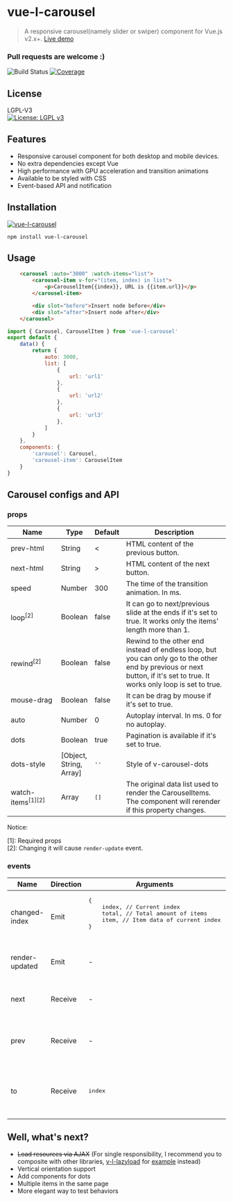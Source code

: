 # vue-l-carousel

> A responsive carousel(namely slider or swiper) component for Vue.js v2.x+. [Live demo](https://cdn.rawgit.com/lsycxyj/vue-l-carousel/master/demo/index.html)

### Pull requests are welcome :)

![Build Status](https://travis-ci.org/lsycxyj/vue-l-carousel.svg?branch=master)
[![Coverage](https://img.shields.io/codecov/c/github/lsycxyj/vue-l-carousel/master.svg)](https://codecov.io/github/lsycxyj/vue-l-carousel?branch=master)

## License
LGPL-V3  
[![License: LGPL v3](https://img.shields.io/badge/License-LGPL%20v3-blue.svg)](http://www.gnu.org/licenses/lgpl-3.0)

## Features

- Responsive carousel component for both desktop and mobile devices.
- No extra dependencies except Vue
- High performance with GPU acceleration and transition animations
- Available to be styled with CSS
- Event-based API and notification

## Installation

[![vue-l-carousel](https://nodei.co/npm/vue-l-carousel.png)](https://npmjs.org/package/vue-l-carousel)

`npm install vue-l-carousel`

## Usage
```html
    <carousel :auto="3000" :watch-items="list">
        <carousel-item v-for="(item, index) in list">
            <p>CarouselItem{{index}}, URL is {{item.url}}</p>
        </carousel-item>

        <div slot="before">Insert node before</div>
        <div slot="after">Insert node after</div>
    </carousel>
```
```javascript
import { Carousel, CarouselItem } from 'vue-l-carousel'
export default {
    data() {
        return {
            auto: 3000,
            list: [
                {
                    url: 'url1'
                },
                {
                    url: 'url2'
                },
                {
                    url: 'url3'
                },
            ]
        }
    },
    components: {
        'carousel': Carousel,
        'carousel-item': CarouselItem
    }
}
```
## Carousel configs and API
### props
<table class="table table-bordered table-striped">
    <thead>
        <tr>
            <th style="width: 100px;">Name</th>
            <th style="width: 50px;">Type</th>
            <th style="width: 50px;">Default</th>
            <th>Description</th>
        </tr>
    </thead>
    <tbody>
        <tr>
            <td>prev-html</td>
            <td>String</td>
            <td>&lt;</td>
            <td>HTML content of the previous button.</td>
        </tr>
        <tr>
            <td>next-html</td>
            <td>String</td>
            <td>&gt;</td>
            <td>HTML content of the next button.</td>
        </tr>
        <tr>
            <td>speed</td>
            <td>Number</td>
            <td>300</td>
            <td>The time of the transition animation. In ms.</td>
        </tr>
        <tr>
            <td>loop<sup>[2]</sup></td>
            <td>Boolean</td>
            <td>false</td>
            <td>
                It can go to next/previous slide at the ends if it's set to true. It works only the items' length more than 1.
            </td>
        </tr>
        <tr>
            <td>rewind<sup>[2]</sup></td>
            <td>Boolean</td>
            <td>false</td>
            <td>Rewind to the other end instead of endless loop, but you can only go to the other end by previous or next button, if it's set to true. It works only loop is set to true.</td>
        </tr>
        <tr>
            <td>mouse-drag</td>
            <td>Boolean</td>
            <td>false</td>
            <td>It can be drag by mouse if it's set to true.</td>
        </tr>
        <tr>
            <td>auto</td>
            <td>Number</td>
            <td>0</td>
            <td>Autoplay interval. In ms. 0 for no autoplay.</td>
        </tr>
        <tr>
            <td>dots</td>
            <td>Boolean</td>
            <td>true</td>
            <td>Pagination is available if it's set to true.</td>
        </tr>
        <tr>
            <td>dots-style</td>
            <td>[Object, String, Array]</td>
            <td><pre>''</pre></td>
            <td>Style of v-carousel-dots</td>
        </tr>
        <tr>
            <td>watch-items<sup>[1][2]</sup></td>
            <td>Array</td>
            <td><pre>[]</pre></td>
            <td>The original data list used to render the CarouselItems. The component will rerender if this property changes.</td>
        </tr>
    </tbody>
</table>

Notice: 

[1]: Required props  
[2]: Changing it will cause `render-update` event.  

### events
<table  class="table table-bordered table-striped">
    <thead>
        <tr>
            <th style="width: 100px;">Name</th>
            <th style="width: 50px;">Direction</th>
            <th style="width: 50px;">Arguments</th>
            <th>Description</th>
        </tr>
    </thead>
    <tbody>
        <tr>
            <td>changed-index</td>
            <td>Emit</td>
            <td>
                <pre>
{  
    index, // Current index
    total, // Total amount of items
    item, // Item data of current index
}
                </pre>
            </td>
            <td>It emits when index changed.</td>
        </tr>
        <tr>
            <td>render-updated</td>
            <td>Emit</td>
            <td>-</td>
            <td>It emits when render updated.</td>
        </tr>
        <tr>
            <td>next</td>
            <td>Receive</td>
            <td>-</td>
            <td>Make carousel go to the next slide.</td>
        </tr>
        <tr>
            <td>prev</td>
            <td>Receive</td>
            <td>-</td>
            <td>Make carousel go to the previous slide.</td>
        </tr>
        <tr>
            <td>to</td>
            <td>Receive</td>
            <td><pre>index</pre></td>
            <td>Make carousel go to the specific index of slide.</td>
        </tr>
    </tbody>
</table>

## Well, what's next?
- ~~Load resources via AJAX~~ (For single responsibility, I recommend you to composite with other libraries, [v-l-lazyload](https://github.com/lsycxyj/vue-l-lazyload) for [example](https://cdn.rawgit.com/lsycxyj/vue-l-carousel/master/demo/index_with_lazyload.html) instead)
- Vertical orientation support
- Add components for dots
- Multiple items in the same page
- More elegant way to test behaviors

